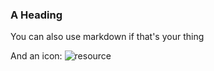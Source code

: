 ### A Heading
You can also use markdown if that's your thing

And an icon: ![resource](icon-resource.png)